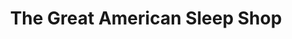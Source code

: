 ---
title: "The Great American Sleep Shop"
url: /lynchburg/the-great-american-sleep-shop/
shop: Betten
---